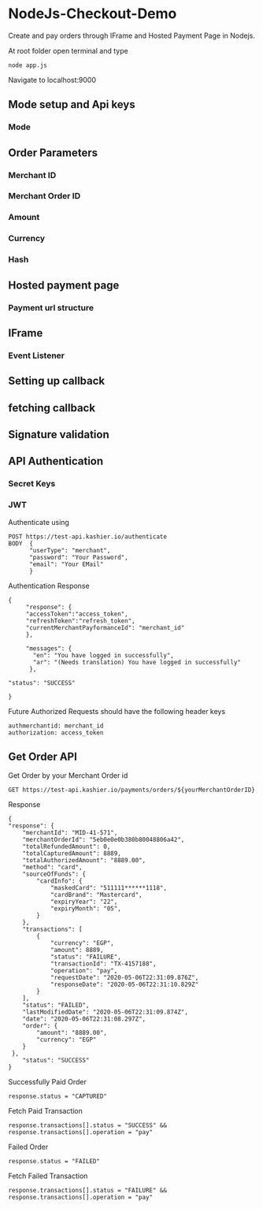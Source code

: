# NodeJs-Checkout-Demo
Create and pay orders through IFrame and Hosted Payment Page in Nodejs.

At root folder open terminal and type

    node app.js

Navigate to localhost:9000

## Mode setup and Api keys
### Mode

## Order Parameters
### Merchant ID
### Merchant Order ID 
### Amount
### Currency 
### Hash

## Hosted payment page 
### Payment url structure

## IFrame
### Event Listener

## Setting up callback

## fetching callback



## Signature validation

## API Authentication 
### Secret Keys
### JWT

Authenticate using

    POST https://test-api.kashier.io/authenticate
    BODY  {
          "userType": "merchant",
          "password": "Your Password",
          "email": "Your EMail"
          }
Authentication Response 

    {
         "response": {
         "accessToken":"access_token",
         "refreshToken":"refresh_token",
         "currentMerchantPayformanceId": "merchant_id"
         },
         
         "messages": {
           "en": "You have logged in successfully",
           "ar": "(Needs translation) You have logged in successfully"
          },
          
    "status": "SUCCESS"
    
    }
    
Future Authorized Requests should have the following header keys

    authmerchantid: merchant_id
    authorization: access_token
    
## Get Order API

Get Order by your Merchant Order id

    GET https://test-api.kashier.io/payments/orders/${yourMerchantOrderID}

Response 

    {
    "response": {
        "merchantId": "MID-41-571",
        "merchantOrderId": "5eb0e0e0b380b80048806a42",
        "totalRefundedAmount": 0,
        "totalCapturedAmount": 8889,
        "totalAuthorizedAmount": "8889.00",
        "method": "card",
        "sourceOfFunds": {
            "cardInfo": {
                "maskedCard": "511111******1118",
                "cardBrand": "Mastercard",
                "expiryYear": "22",
                "expiryMonth": "05",
            }
        },
        "transactions": [
            {
                "currency": "EGP",
                "amount": 8889,
                "status": "FAILURE",
                "transactionId": "TX-4157188",
                "operation": "pay",
                "requestDate": "2020-05-06T22:31:09.876Z",
                "responseDate": "2020-05-06T22:31:10.829Z"
            }
        ],
        "status": "FAILED",
        "lastModifiedDate": "2020-05-06T22:31:09.874Z",
        "date": "2020-05-06T22:31:08.297Z",
        "order": {
            "amount": "8889.00",
            "currency": "EGP"
        }
     },
        "status": "SUCCESS"
    }
    
Successfully Paid Order

    response.status = "CAPTURED"
    
Fetch Paid Transaction

    response.transactions[].status = "SUCCESS" && response.transactions[].operation = "pay"
  
Failed Order

    response.status = "FAILED"
    
Fetch Failed Transaction

    response.transactions[].status = "FAILURE" && response.transactions[].operation = "pay"


